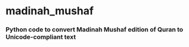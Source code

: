 # madinah_mushaf
### Python code to convert Madinah Mushaf edition of Quran to Unicode-compliant text
